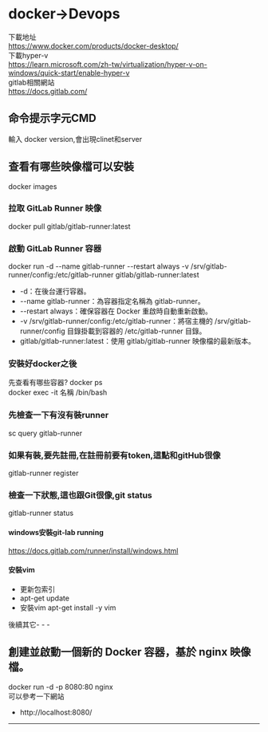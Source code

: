 # docker->Devops
下載地址  
https://www.docker.com/products/docker-desktop/  
下載hyper-v  
https://learn.microsoft.com/zh-tw/virtualization/hyper-v-on-windows/quick-start/enable-hyper-v  
gitlab相關網站  
https://docs.gitlab.com/  




## 命令提示字元CMD
輸入 docker version,會出現clinet和server
## 查看有哪些映像檔可以安裝    
docker images  

### 拉取 GitLab Runner 映像  
docker pull gitlab/gitlab-runner:latest  

### 啟動 GitLab Runner 容器  
docker run -d --name gitlab-runner --restart always -v /srv/gitlab-runner/config:/etc/gitlab-runner gitlab/gitlab-runner:latest  
- -d：在後台運行容器。
- --name gitlab-runner：為容器指定名稱為 gitlab-runner。
- --restart always：確保容器在 Docker 重啟時自動重新啟動。
- -v /srv/gitlab-runner/config:/etc/gitlab-runner：將宿主機的 /srv/gitlab-runner/config 目錄掛載到容器的 /etc/gitlab-runner 目錄。
- gitlab/gitlab-runner:latest：使用 gitlab/gitlab-runner 映像檔的最新版本。


### 安裝好docker之後  
先查看有哪些容器? docker ps   
docker exec -it 名稱 /bin/bash  
### 先檢查一下有沒有裝runner  
sc query gitlab-runner
### 如果有裝,要先註冊,在註冊前要有token,這點和gitHub很像
gitlab-runner register  
### 檢查一下狀態,這也跟Git很像,git status
gitlab-runner status
#### windows安裝git-lab running  
https://docs.gitlab.com/runner/install/windows.html

#### 安裝vim
- 更新包索引  
- apt-get update  
-  安裝vim 
apt-get install -y vim

後續其它- - -
## 創建並啟動一個新的 Docker 容器，基於 nginx 映像檔。
docker run -d -p 8080:80 nginx  
可以參考一下網站
- http://localhost:8080/


- - -
